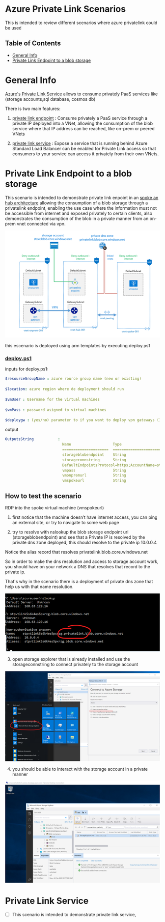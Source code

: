 # Azure Private Link Scenarios

This is intended to review different scenarios where azure privatelink could be used 

## Table of Contents

- [General Info](#geninfo)
- [Private Link Endpoint to a blob storage](#privateendpointblob)

# General Info

[Azure's Private Link Service](https://docs.microsoft.com/en-us/azure/private-link/) allows to consume privately PaaS services like (storage accounts,sql database, cosmos db) 

There is two main features:
1. [private link endpoint](https://docs.microsoft.com/en-us/azure/private-link/private-endpoint-overview) : Consume privately a PaaS service through a private IP deployed into a VNet, allowing the consumption of the blob service where that IP address can be reached, like on-prem or peered VNets 


2. [private link service](https://docs.microsoft.com/en-us/azure/private-link/private-link-service-overview) : Expose a service that is running behind Azure Standard Load Balancer can be enabled for Private Link access so that consumers to your service can access it privately from their own VNets. 


# Private Link Endpoint to a blob storage
This scenario is intended to demonstrate private link enpoint in an 
 [spoke an hub architecture](ttps://docs.microsoft.com/en-us/azure/architecture/reference-architectures/hybrid-networking/hub-spoke) allowing the consumption of a blob storage through a privatelink endpoint, enabling the use case where the information must not be accessible from internet and exposed privately to certain clients, also demonstrates the consumption of the blob in a private manner from an on-prem vnet connected via vpn.

![](images/privatelinkenpointblob.png)

this escenario is deployed using arm templates by executing deploy.ps1
### [deploy.ps1](endpointblob/deploy.ps1)
inputs for deploy.ps1:
```yaml
$resourceGroupName : azure rource group name (new or existing) 

$location: azure region where de deployment should run 

$vmUser : Username for the virtual machines

$vmPass : password asigned to virtual machines

$deploygw : (yes/no) parameter to if you want to deploy vpn gateways (15-20 minutes to deploy)
```

output
```yaml
OutputsString           : 
                          Name                   Type                       Value
                          =====================  =========================  ==========
                          storageblobendpoint    String                     stpvtlinkxxxxxx.blob.core.windows.net
                          storageconnstring      String
                          DefaultEndpointsProtocol=https;AccountName=stpvtlinkxxxxx;AccountKey=xxxxxxxxxxxxxxxxxxxxxxxxxxxxxxxxxxxx
                          vmpass                 String                     P1xxxxxxxxxxx
                          vmonpremurl            String                     vmonpremxxxxx.eastus.cloudapp.azure.com
                          vmspokeurl             String                     vmspokexxxxx.eastus.cloudapp.azure.com
```                          

## How to test the scenario
RDP into the spoke virtual machine (vmspokeurl)

1. first notice that the machine doesn’t have internet access, you can ping an external site, or try to navigate to some web page 

2. try to resolve with nslookup the blob storage endpoint url (storageblobendpoint) and see that a Private IP is resolved by the private dns zone deployed, this should resolve to the private ip 10.0.0.4

Notice the alias record that resolves privatelink.blob.core.windows.net 

So in order to make the dns resolution and access to storage account work, you should have on your network a DNS that resolves that record to the private ip. 

That's why in the scenario there is a deployment of private dns zone that help us with that name resolution.



![](images/dnsresolve.png)

3. open storage explorer that is already installed and use the storageconnstring to connect privately to the storage account

![](images/connectstorageexplorer.png)

4. you should be able to interact with the storage account in a private manner

![](images/uploadstorage.png)


# Private Link Service
- [ ] This scenario is intended to demonstrate private link service,
